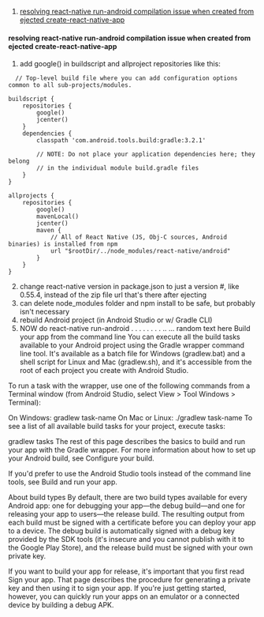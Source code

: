 1. [resolving react-native run-android compilation issue when created from ejected create-react-native-app](#resolving-react-native-run-android-compilation-issue-when-created-from-ejected-create-react-native-app)

#### resolving react-native run-android compilation issue when created from ejected create-react-native-app
1. add google() in buildscript and allproject repositories like this:
```Gradle
  // Top-level build file where you can add configuration options common to all sub-projects/modules.

buildscript {
    repositories {
        google()
        jcenter()
    }
    dependencies {
        classpath 'com.android.tools.build:gradle:3.2.1'

        // NOTE: Do not place your application dependencies here; they belong
        // in the individual module build.gradle files
    }
}

allprojects {
    repositories {
        google()
        mavenLocal()
        jcenter()
        maven {
            // All of React Native (JS, Obj-C sources, Android binaries) is installed from npm
            url "$rootDir/../node_modules/react-native/android"
        }
    }
}
```
2. change react-native version in package.json to just a version #, like 0.55.4, instead of the zip file url that's there after ejecting
3. can delete node_modules folder and npm install to be safe, but probably isn't necessary
3. rebuild Android project (in Android Studio or w/ Gradle CLI)
4. NOW do react-native run-android
.
.
.
.
.
.
.
.
..
...
random text here
Build your app from the command line
You can execute all the build tasks available to your Android project using the Gradle wrapper command line tool. It's available as a batch file for Windows (gradlew.bat) and a shell script for Linux and Mac (gradlew.sh), and it's accessible from the root of each project you create with Android Studio.

To run a task with the wrapper, use one of the following commands from a Terminal window (from Android Studio, select View > Tool Windows > Terminal):

On Windows:
gradlew task-name
On Mac or Linux:
./gradlew task-name
To see a list of all available build tasks for your project, execute tasks:

gradlew tasks
The rest of this page describes the basics to build and run your app with the Gradle wrapper. For more information about how to set up your Android build, see Configure your build.

If you'd prefer to use the Android Studio tools instead of the command line tools, see Build and run your app.

About build types
By default, there are two build types available for every Android app: one for debugging your app—the debug build—and one for releasing your app to users—the release build. The resulting output from each build must be signed with a certificate before you can deploy your app to a device. The debug build is automatically signed with a debug key provided by the SDK tools (it's insecure and you cannot publish with it to the Google Play Store), and the release build must be signed with your own private key.

If you want to build your app for release, it's important that you first read Sign your app. That page describes the procedure for generating a private key and then using it to sign your app. If you're just getting started, however, you can quickly run your apps on an emulator or a connected device by building a debug APK.
